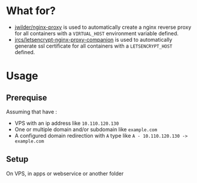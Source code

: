 # What for?
- [jwilder/nginx-proxy](https://hub.docker.com/r/jwilder/nginx-proxy) is used to automatically create a nginx reverse proxy for all containers with a `VIRTUAL_HOST` environment variable defined.
- [jrcs/letsencrypt-nginx-proxy-companion](https://hub.docker.com/r/jrcs/letsencrypt-nginx-proxy-companion) is used to automatically generate ssl certificate for all containers with a `LETSENCRYPT_HOST` defined.

# Usage
## Prerequise
Assuming that have :
- VPS with an ip address like `10.110.120.130`
- One or multiple domain and/or subdomain like `example.com`
- A configured domain redirection with `A` type like `A - 10.110.120.130 -> example.com`

## Setup
On VPS, in apps or webservice or another folder
```shell
```
